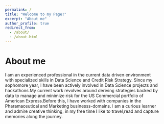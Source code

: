 ```yaml
---
permalink: /
title: "Welcome to my Page!"
excerpt: "About me"
author_profile: true
redirect_from: 
  - /about/
  - /about.html
---
```

About me
=======
I am an experienced professional in the current data driven environment with specialized skills in Data Science and Credit Risk Strategy. Since my sophomore year, I have been actively involved in Data Science projects and hackathons.My current work revolves around deriving strategies backed by data to manage and minimize risk for the US Commercial portfolio of American Express.Before this, I have worked with companies in the Pharamaceutical and Marketing businesss-domains. I am a curious learner and admire creative thinking, in my free time I like to travel,read and capture memories along the journey.

